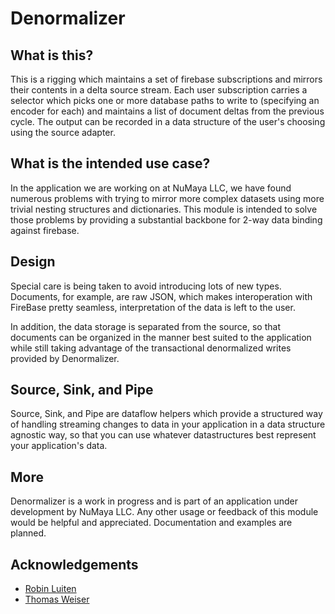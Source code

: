 # Denormalizer

## What is this?

This is a rigging which maintains a set of firebase subscriptions and mirrors
their contents in a delta source stream. Each user subscription carries a
selector which picks one or more database paths to write to (specifying an
encoder for each) and maintains a list of document deltas from the previous
cycle. The output can be recorded in a data structure of the user's choosing
using the source adapter.


## What is the intended use case?

In the application we are working on at NuMaya LLC, we have found numerous
problems with trying to mirror more complex datasets using more trivial nesting
structures and dictionaries. This module is intended to solve those problems
by providing a substantial backbone for 2-way data binding against firebase.


## Design

Special care is being taken to avoid introducing lots of new types. Documents,
for example, are raw JSON, which makes interoperation with FireBase pretty
seamless, interpretation of the data is left to the user.

In addition, the data storage is separated from the source, so that documents
can be organized in the manner best suited to the application while still
taking advantage of the transactional denormalized writes provided by
Denormalizer.


## Source, Sink, and Pipe

Source, Sink, and Pipe are dataflow helpers which provide a structured way of
handling streaming changes to data in your application in a data structure
agnostic way, so that you can use whatever datastructures best represent your
application's data.


## More

Denormalizer is a work in progress and is part of an application under
development by NuMaya LLC. Any other usage or feedback of this module would
be helpful and appreciated. Documentation and examples are planned.


## Acknowledgements

* [Robin Luiten](https://github.com/rluiten)
* [Thomas Weiser](https://github.com/ThomasWeiser)

